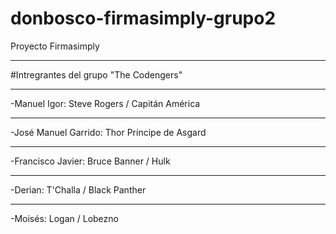 # donbosco-firmasimply-grupo2
Proyecto Firmasimply
___
#Intregrantes del grupo "The Codengers" 
___
-Manuel Igor: Steve Rogers / Capitán América
___
-José Manuel Garrido: Thor Príncipe de Asgard
___
-Francisco Javier: Bruce Banner / Hulk
___
-Derian: T'Challa / Black Panther
___
-Moisés: Logan / Lobezno
